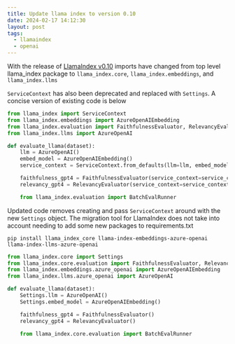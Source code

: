 ```yaml
---
title: Update llama index to version 0.10
date: 2024-02-17 14:12:30
layout: post
tags:
  - llamaindex
  - openai
---
```


With the release of [LlamaIndex v0.10]([url](https://blog.llamaindex.ai/llamaindex-v0-10-838e735948f8)) imports have changed from top level llama_index package to `llama_index.core`, `llama_index.embeddings`, and `llama_index.llms`

`ServiceContext` has also been deprecated and replaced with `Settings`. A concise version of existing code is below

```python
from llama_index import ServiceContext
from llama_index.embeddings import AzureOpenAIEmbedding
from llama_index.evaluation import FaithfulnessEvaluator, RelevancyEvaluator
from llama_index.llms import AzureOpenAI

def evaluate_llama(dataset):
    llm = AzureOpenAI()
    embed_model = AzureOpenAIEmbedding()
    service_context = ServiceContext.from_defaults(llm=llm, embed_model=embed_model)

    faithfulness_gpt4 = FaithfulnessEvaluator(service_context=service_context)
    relevancy_gpt4 = RelevancyEvaluator(service_context=service_context)

    from llama_index.evaluation import BatchEvalRunner
```

Updated code removes creating and pass `ServiceContext` around with the new `Settings` object. The migration tool for LlamaIndex does not take into account needing to add some new packages to requirements.txt

```shell
pip install llama_index_core llama-index-embeddings-azure-openai llama-index-llms-azure-openai
```

```python
from llama_index.core import Settings
from llama_index.core.evaluation import FaithfulnessEvaluator, RelevancyEvaluator
from llama_index.embeddings.azure_openai import AzureOpenAIEmbedding
from llama_index.llms.azure_openai import AzureOpenAI

def evaluate_llama(dataset):
    Settings.llm = AzureOpenAI()
    Settings.embed_model = AzureOpenAIEmbedding()

    faithfulness_gpt4 = FaithfulnessEvaluator()
    relevancy_gpt4 = RelevancyEvaluator()

    from llama_index.core.evaluation import BatchEvalRunner
```
